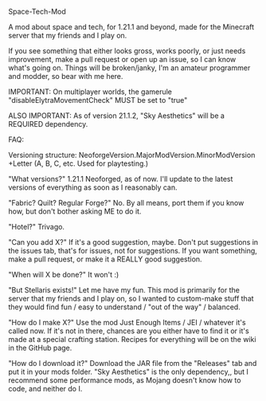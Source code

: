 Space-Tech-Mod

A mod about space and tech, for 1.21.1 and beyond, made for the Minecraft server that
my friends and I play on.

If you see something that either looks gross, works poorly, or just needs improvement, make a pull request
or open up an issue, so I can know what's going on. Things will be broken/janky, I'm an amateur programmer
and modder, so bear with me here.

IMPORTANT: On multiplayer worlds, the gamerule "disableElytraMovementCheck" MUST be set to "true"

ALSO IMPORTANT: As of version 21.1.2, "Sky Aesthetics" will be a REQUIRED dependency.

FAQ:

Versioning structure: NeoforgeVersion.MajorModVersion.MinorModVersion +Letter (A, B, C, etc. Used for playtesting.)

"What versions?" 1.21.1 Neoforged, as of now. I'll update to the latest versions of everything as soon as
I reasonably can.

"Fabric? Quilt? Regular Forge?" No. By all means, port them if you know how, but don't bother asking ME to do it.

"Hotel?" Trivago.

"Can you add X?"  If it's a good suggestion, maybe. Don't put suggestions in the issues tab, that's
for issues, not for suggestions. If you want something, make a pull request, or make it a REALLY good
suggestion.

"When will X be done?" It won't :)

"But Stellaris exists!" Let me have my fun. This mod is primarily for the server that my friends and I play on,
so I wanted to custom-make stuff that they would find fun / easy to understand / "out of the way" / balanced.

"How do I make X?" Use the mod Just Enough Items / JEI / whatever it's called now.
If it's not in there, chances are you either have to find it or it's made at a special
crafting station. Recipes for everything will be on the wiki in the GitHub page.

"How do I download it?" Download the JAR file from the "Releases" tab and put it in your
mods folder. "Sky Aesthetics" is the only dependency,, but I recommend some performance mods, as Mojang doesn't know how to code, and
neither do I.

